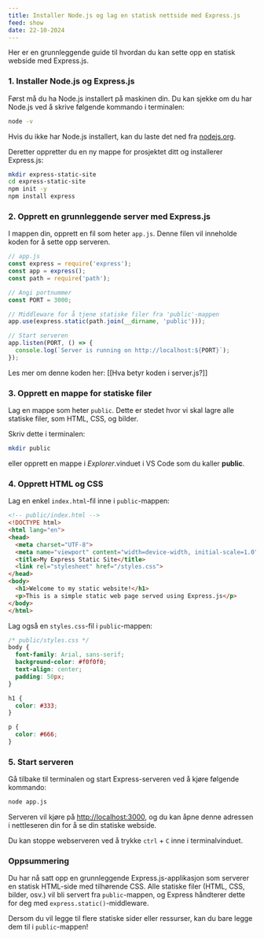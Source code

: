 ```yaml
---
title: Installer Node.js og lag en statisk nettside med Express.js
feed: show
date: 22-10-2024
---
```

Her er en grunnleggende guide til hvordan du kan sette opp en statisk webside med Express.js.

### 1. Installer Node.js og Express.js

Først må du ha Node.js installert på maskinen din. Du kan sjekke om du har Node.js ved å skrive følgende kommando i terminalen:

```bash
node -v
```

Hvis du ikke har Node.js installert, kan du laste det ned fra [nodejs.org](https://nodejs.org).

Deretter oppretter du en ny mappe for prosjektet ditt og installerer Express.js:

```bash
mkdir express-static-site
cd express-static-site
npm init -y
npm install express
```

### 2. Opprett en grunnleggende server med Express.js

I mappen din, opprett en fil som heter `app.js`. Denne filen vil inneholde koden for å sette opp serveren.

```javascript
// app.js
const express = require('express');
const app = express();
const path = require('path');

// Angi portnummer
const PORT = 3000;

// Middleware for å tjene statiske filer fra 'public'-mappen
app.use(express.static(path.join(__dirname, 'public')));

// Start serveren
app.listen(PORT, () => {
  console.log(`Server is running on http://localhost:${PORT}`);
});
```
Les mer om denne koden her: [[Hva betyr koden i server.js?]]

### 3. Opprett en mappe for statiske filer

Lag en mappe som heter `public`. Dette er stedet hvor vi skal lagre alle statiske filer, som HTML, CSS, og bilder.

Skriv dette i terminalen:

```bash
mkdir public
```

eller opprett en mappe i *Explorer*.vinduet i VS Code som du kaller **public**.

### 4. Opprett HTML og CSS

Lag en enkel `index.html`-fil inne i `public`-mappen:

```html
<!-- public/index.html -->
<!DOCTYPE html>
<html lang="en">
<head>
  <meta charset="UTF-8">
  <meta name="viewport" content="width=device-width, initial-scale=1.0">
  <title>My Express Static Site</title>
  <link rel="stylesheet" href="/styles.css">
</head>
<body>
  <h1>Welcome to my static website!</h1>
  <p>This is a simple static web page served using Express.js</p>
</body>
</html>
```

Lag også en `styles.css`-fil i `public`-mappen:

```css
/* public/styles.css */
body {
  font-family: Arial, sans-serif;
  background-color: #f0f0f0;
  text-align: center;
  padding: 50px;
}

h1 {
  color: #333;
}

p {
  color: #666;
}
```

### 5. Start serveren

Gå tilbake til terminalen og start Express-serveren ved å kjøre følgende kommando:

```bash
node app.js
```

Serveren vil kjøre på [http://localhost:3000](http://localhost:3000), og du kan åpne denne adressen i nettleseren din for å se din statiske webside.

Du kan stoppe webserveren ved å trykke `ctrl` + `C` inne i terminalvinduet.

### Oppsummering

Du har nå satt opp en grunnleggende Express.js-applikasjon som serverer en statisk HTML-side med tilhørende CSS. Alle statiske filer (HTML, CSS, bilder, osv.) vil bli servert fra `public`-mappen, og Express håndterer dette for deg med `express.static()`-middleware.

Dersom du vil legge til flere statiske sider eller ressurser, kan du bare legge dem til i `public`-mappen!